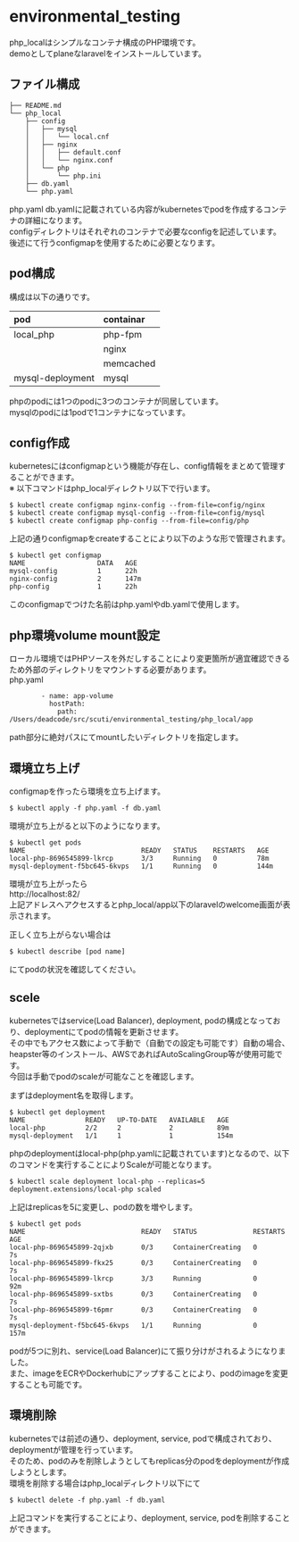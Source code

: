 # environmental_testing

php_localはシンプルなコンテナ構成のPHP環境です。  
demoとしてplaneなlaravelをインストールしています。  

## ファイル構成
```
├── README.md
└── php_local
    ├── config
    │   ├── mysql
    │   │   └── local.cnf
    │   ├── nginx
    │   │   ├── default.conf
    │   │   └── nginx.conf
    │   └── php
    │       └── php.ini
    ├── db.yaml
    └── php.yaml
```

php.yaml db.yamlに記載されている内容がkubernetesでpodを作成するコンテナの詳細になります。  
configディレクトリはそれぞれのコンテナで必要なconfigを記述しています。  
後述にて行うconfigmapを使用するために必要となります。

## pod構成
構成は以下の通りです。

|pod| containar|
|:--|:--|
|local_php|php-fpm|
||nginx|
||memcached|
|mysql-deployment|mysql|

phpのpodには1つのpodに3つのコンテナが同居しています。  
mysqlのpodには1podで1コンテナになっています。  

## config作成
kubernetesにはconfigmapという機能が存在し、config情報をまとめて管理することができます。  
※ 以下コマンドはphp_localディレクトリ以下で行います。
```
$ kubectl create configmap nginx-config --from-file=config/nginx
$ kubectl create configmap mysql-config --from-file=config/mysql
$ kubectl create configmap php-config --from-file=config/php
```

上記の通りconfigmapをcreateすることにより以下のような形で管理されます。  
```
$ kubectl get configmap
NAME                  DATA   AGE
mysql-config          1      22h
nginx-config          2      147m
php-config            1      22h
```

このconfigmapでつけた名前はphp.yamlやdb.yamlで使用します。  

## php環境volume mount設定
ローカル環境ではPHPソースを外だしすることにより変更箇所が適宜確認できるため外部のディレクトリをマウントする必要があります。  
php.yaml
```
        - name: app-volume
          hostPath:
            path: /Users/deadcode/src/scuti/environmental_testing/php_local/app
```
path部分に絶対パスにてmountしたいディレクトリを指定します。  

## 環境立ち上げ
configmapを作ったら環境を立ち上げます。  
```
$ kubectl apply -f php.yaml -f db.yaml
```
環境が立ち上がると以下のようになります。
```
$ kubectl get pods
NAME                             READY   STATUS    RESTARTS   AGE
local-php-8696545899-lkrcp       3/3     Running   0          78m
mysql-deployment-f5bc645-6kvps   1/1     Running   0          144m
```

環境が立ち上がったら  
http://localhost:82/  
上記アドレスへアクセスするとphp_local/app以下のlaravelのwelcome画面が表示されます。

正しく立ち上がらない場合は
```
$ kubectl describe [pod name]
```
にてpodの状況を確認してください。

## scele
kubernetesではservice(Load Balancer), deployment, podの構成となっており、deploymentにてpodの情報を更新させます。  
その中でもアクセス数によって手動で（自動での設定も可能です）自動の場合、heapster等のインストール、AWSであればAutoScalingGroup等が使用可能です。  
今回は手動でpodのscaleが可能なことを確認します。  

まずはdeployment名を取得します。
```
$ kubectl get deployment
NAME               READY   UP-TO-DATE   AVAILABLE   AGE
local-php          2/2     2            2           89m
mysql-deployment   1/1     1            1           154m
```
phpのdeploymentはlocal-php(php.yamlに記載されています)となるので、以下のコマンドを実行することによりScaleが可能となります。
```
$ kubectl scale deployment local-php --replicas=5
deployment.extensions/local-php scaled
```
上記はreplicasを5に変更し、podの数を増やします。
```
$ kubectl get pods
NAME                             READY   STATUS              RESTARTS   AGE
local-php-8696545899-2qjxb       0/3     ContainerCreating   0          7s
local-php-8696545899-fkx25       0/3     ContainerCreating   0          7s
local-php-8696545899-lkrcp       3/3     Running             0          92m
local-php-8696545899-sxtbs       0/3     ContainerCreating   0          7s
local-php-8696545899-t6pmr       0/3     ContainerCreating   0          7s
mysql-deployment-f5bc645-6kvps   1/1     Running             0          157m
```
podが5つに別れ、service(Load Balancer)にて振り分けがされるようになりました。  
また、imageをECRやDockerhubにアップすることにより、podのimageを変更することも可能です。

## 環境削除
kubernetesでは前述の通り、deployment, service, podで構成されており、deploymentが管理を行っています。  
そのため、podのみを削除しようとしてもreplicas分のpodをdeploymentが作成しようとします。  
環境を削除する場合はphp_localディレクトリ以下にて
```
$ kubectl delete -f php.yaml -f db.yaml
```
上記コマンドを実行することにより、deployment, service, podを削除することができます。
